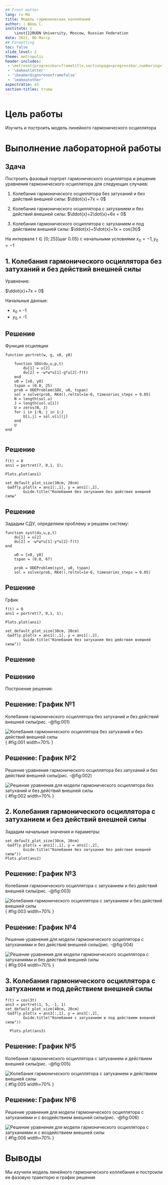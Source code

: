 ```yaml
---
## Front matter
lang: ru-RU
title: Модель гармонических коллебаний
author: | Швец С.
institute: |
	\inst{1}RUDN University, Moscow, Russian Federation
date: 2021, 06 Marср
## Formatting
toc: false
slide_level: 2
theme: metropolis
header-includes:
 - \metroset{progressbar=frametitle,sectionpage=progressbar,numbering=fraction}
 - '\makeatletter'
 - '\beamer@ignorenonframefalse'
 - '\makeatother'
aspectratio: 43
section-titles: trueы
---
```

# Цель работы

Изучить и построить модель линейного гармонического осциллятора


# Выполнение лабораторной работы

## Здача
Построить фазовый портрет гармонического осциллятора и решение уравнения гармонического осциллятора для следующих случаев:

1. Колебания гармонического осциллятора без затуханий и без действий внешней силы: $\ddot{x}+7x = 0$

2. Колебания гармонического осциллятора c затуханием и без действий внешней силы: $\ddot{x}+2\dot{x}+6x = 0$

3. Колебания гармонического осциллятора c затуханием и под действием внешней силы: $\ddot{x}+5\dot{x}+1x = cos(3t)$

На интервале $t \in[0;25]$(шаг 0.05) с начальными условиями $x_0 = -1, y_0 = -1$



## 1. Колебания гармонического осциллятора без затуханий и без действий внешней силы

Уравнение:

$\ddot{x}+7x = 0$

Начальные данные:
- $x_0$ = -1
- $y_0$ = -1



## Решение
Функция осциляции
```
function portret(w, g, x0, y0)

    function SDU(du,u,p,t)
        du[1] = u[2]
        du[2] = -w*w*u[1]-g*u[2]-f(t)
    end
    u0 = [x0, y0]
    tspan = (0.0, 25)
    prob = ODEProblem(SDU, u0, tspan)
    sol = solve(prob, RK4(),reltol=1e-6, timeseries_steps = 0.05)
    N = length(sol.u)
    J = length(sol.u[1])
    U = zeros(N, J)
    for i in 1:N, j in 1:J
        U[i,j] = sol.u[i][j]
    end
    U
end


```

## Решение
```
f(t) = 0
ans1 = portret(7, 0,1, 1);

Plots.plot(ans1)

set_default_plot_size(30cm, 20cm)
 Gadfly.plot(x = ans1[:,1], y = ans1[:,2],
        Guide.title("Колебания без затухания без действия внешней силы"

```

## Решение

Зададим СДУ, определяем проблему и решаем систему:
```
function syst(du,u,p,t)
    du[1] = u[2]
    du[2] = -ω*ω*u[1]-γ*u[2]-f(t)
end

    u0 = [x0, y0]
    tspan = (0.0, 67)

    prob = ODEProblem(syst, u0, tspan)
    sol = solve(prob, RK4(),reltol=1e-6, timeseries_steps = 0.05)
```


## Решение
Грфик

```
f(t) = 0
ans1 = portret(7, 0,1, 1);

Plots.plot(ans1)

set_default_plot_size(30cm, 20cm)
 Gadfly.plot(x = ans1[:,1], y = ans1[:,2],
        Guide.title("Колебания без затухания без действия внешней силы"))
```

## Решение


## Решение

Построение решения:

## Решение: График №1

Колебания гармонического осциллятора без затуханий и без действий внешней силы(рис. -@fig:001)

![Колебания гармонического осциллятора без затуханий и без действий внешней силы](01.png){ #fig:001 width=70% }


## Решение: График №2
Решение уравнения гармонического осциллятора без затуханий и без действий внешней силы(рис. -@fig:002)

![Решение уравнения для модели гармонического осциллятора без затуханий и без действий внешней силы](011.png){ #fig:002 width=70% }


## 2. Колебания гармонического осциллятора с  затуханием и без действий внешней силы

Зададим начальные значения и параметры:

```
set_default_plot_size(30cm, 20cm)
 Gadfly.plot(x = ans1[:,1], y = ans1[:,2],
        Guide.title("Колебания без затухания без действия внешней силы"))
Plots.plot(ans2)

```

## Решение: График №3

Колебания гармонического осциллятора c затуханием и без действий внешней силы(рис. -@fig:003)

![Колебания гармонического осциллятора c затуханием и без действий внешней силы](02.png){ #fig:003 width=70% }

## Решение: График №4

Решение уравнения для модели гармонического осциллятора с затуханиями и без действий внешней силы(рис. -@fig:004)

![Решение уравнения для модели гармонического осциллятора с затуханиями и без действий внешней силы](022.png){ #fig:004 width=70% }

## 3. Колебания гармонического осциллятора c затуханием и под действием внешней силы


```
f(t) = cos(3t)
ans3 = portret(1, 5, -1, 1)
set_default_plot_size(40cm, 20cm)
 Gadfly.plot(x = ans3[:,1], y = ans3[:,2],
        Guide.title("Колебания c затуханием и под действием внешней силы"))

  Plots.plot(ans3)

```

## Решение: График №5

Колебания гармонического осциллятора c затуханием и действием внешней силы(рис. -@fig:005)

![Колебания гармонического осциллятора c затуханием и действием внешней силы](03.png){ #fig:005 width=70% }

## Решение: График №6

Решение уравнения для модели гармонического осциллятора с затуханиями и с воздействием внешней силы(рис. -@fig:006)

![Решение уравнения для модели гармонического осциллятора с затуханиями и с воздействием внешней силы](033.png){ #fig:006 width=70% }


# Выводы

Мы изучили модель линейного гармонического коллебания и построили ее фазовую траекторю и график решения
